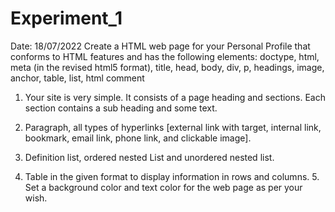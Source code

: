 # Experiment_1
Date: 18/07/2022
Create a HTML web page for your Personal Profile that conforms to HTML
features and has the following elements: doctype, html, meta (in the revised html5
format), title, head, body, div, p, headings, image, anchor, table, list, html comment

1. Your site is very simple. It consists of a page heading and sections. Each
section contains a sub heading and some text.

2. Paragraph, all types of hyperlinks [external link with target, internal link,
bookmark, email link, phone link, and clickable image].

3. Definition list, ordered nested List and unordered nested list.

4. Table in the given format to display information in rows and columns. 5.
Set a background color and text color for the web page as per your wish.